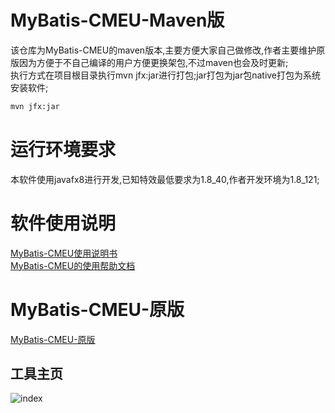 # MyBatis-CMEU-Maven版
该仓库为MyBatis-CMEU的maven版本,主要方便大家自己做修改,作者主要维护原版因为方便于不自己编译的用户方便更换架包,不过maven也会及时更新;<br/>
执行方式在项目根目录执行mvn jfx:jar进行打包;jar打包为jar包native打包为系统安装软件;<br/>
```html
mvn jfx:jar
```
# 运行环境要求
本软件使用javafx8进行开发,已知特效最低要求为1.8_40,作者开发环境为1.8_121;<br/>

# 软件使用说明
[MyBatis-CMEU使用说明书](http://mybatiscmeu.com/)<br/>
[MyBatis-CMEU的使用帮助文档](https://shenzhenmirren.github.io/MyBatis-CMEU-DOC/)<br/>
# MyBatis-CMEU-原版

[MyBatis-CMEU-原版](https://github.com/shenzhenMirren/MyBatis-CMEU/)<br/>

## 工具主页<br/>
![index](https://raw.githubusercontent.com/shenzhenMirren/MyBatis-CMEU-DOC/master/resource/images/index.png)